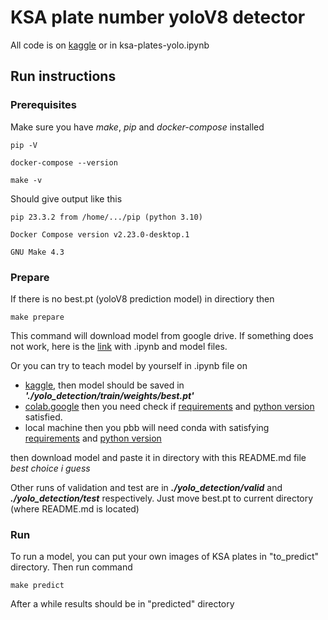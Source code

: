 # KSA plate number yoloV8 detector

All code is on [kaggle](https://www.kaggle.com/code/timurbikbulatov/ksa-plates-yolo/notebook) or in ksa-plates-yolo.ipynb 

## Run instructions
### Prerequisites
Make sure you have *make*, *pip* and *docker-compose* installed
````
pip -V
````
````
docker-compose --version
````
````
make -v
````
Should give output like this
````
pip 23.3.2 from /home/.../pip (python 3.10)
````
````
Docker Compose version v2.23.0-desktop.1
````
````
GNU Make 4.3
````

### Prepare
If there is no best.pt (yoloV8 prediction model) in directiory then
````
make prepare
````
This command will download model from google drive. If something does not work, here is the [link](https://drive.google.com/drive/folders/1rLuQkBr25QjjQIkTXK3JX018uM_Jz6By?usp=sharing) with .ipynb and model files.

Or you can try to teach model by yourself in .ipynb file on 
 - [kaggle](https://www.kaggle.com/code/timurbikbulatov/ksa-plates-yolo/notebook), then model should be saved in ***'./yolo_detection/train/weights/best.pt'***
 - [colab.google](http://colab.google/) then you need check if [requirements](requirements.txt) and [python version](runtime.txt) satisfied.
 - local machine then you pbb will need conda with satisfying [requirements](requirements.txt) and [python version](runtime.txt)

then download model and paste it in directory with this README.md file *best choice i guess*

Other runs of validation and test are in ***./yolo_detection/valid*** and ***./yolo_detection/test*** respectively.
Just move best.pt to current directory (where README.md is located)

### Run

To run a model, you can put your own images of KSA plates in "to_predict" directory.
Then run command
````
make predict
````
After a while results should be in "predicted" directory
